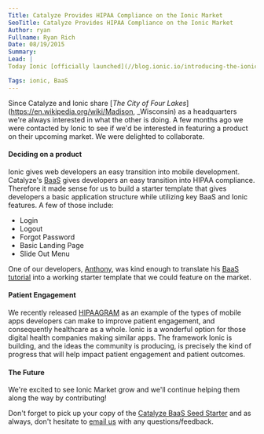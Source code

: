 ```yaml
---
Title: Catalyze Provides HIPAA Compliance on the Ionic Market
SeoTitle: Catalyze Provides HIPAA Compliance on the Ionic Market
Author: ryan
Fullname: Ryan Rich
Date: 08/19/2015
Summary: 
Lead: |
Today Ionic [officially launched](//blog.ionic.io/introducing-the-ionic-market-buy-and-sell-ionic-starters-plugins-and-themes/) their new [market](//market.ionic.io) which gives developers the opportunity to buy and sell Ionic goods such as, plugins, templates and starter projects.

Tags: ionic, BaaS
---
```

Since Catalyze and Ionic share [_The City of Four Lakes_](https://en.wikipedia.org/wiki/Madison, _Wisconsin) as a headquarters we're always interested in what the other is doing. A few months ago we were contacted by Ionic to see if we'd be interested in featuring a product on their upcoming market. We were delighted to collaborate.

#### Deciding on a product

Ionic gives web developers an easy transition into mobile development. Catalyze's [BaaS](//catalyze.io/baas) gives developers an easy transition into HIPAA compliance. Therefore it made sense for us to build a starter template that gives developers a basic application structure while utilizing key BaaS and Ionic features. A few of those include:

- Login
- Logout
- Forgot Password
- Basic Landing Page
- Slide Out Menu

One of our developers, [Anthony](https://www.linkedin.com/in/anthonypleshek), was kind enough to translate his [BaaS tutorial](//catalyze.io/blog/create-a-hipaa-compliant-mobile-application-with-ionic-and-the-catalyze-api) into a working starter template that we could feature on the market.

#### Patient Engagement

We recently released [HIPAAGRAM](http://hipaagr.am) as an example of the types of mobile apps developers can make to improve patient engagement, and consequently healthcare as a whole. Ionic is a wonderful option for those digital health companies making similar apps. The framework Ionic is building, and the ideas the community is producing, is precisely the kind of progress that will help impact patient engagement and patient outcomes.

#### The Future

We're excited to see Ionic Market grow and we'll continue helping them along the way by contributing!

Don't forget to pick up your copy of the [Catalyze BaaS Seed Starter](//market.ionic.io/starters/catalyze-baas-seed) and as always, don't hesitate to [email us](mailto:hello@catalyze.io) with any questions/feedback.

